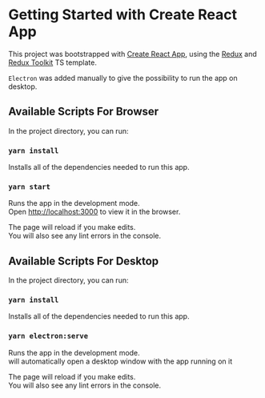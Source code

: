 # Getting Started with Create React App

This project was bootstrapped with [Create React App](https://github.com/facebook/create-react-app), using the [Redux](https://redux.js.org/) and [Redux Toolkit](https://redux-toolkit.js.org/) TS template.

`Electron` was added manually to give the possibility to run the app on desktop.


## Available Scripts For Browser

In the project directory, you can run:

### `yarn install`

Installs all of the dependencies needed to run this app.


### `yarn start`

Runs the app in the development mode.\
Open [http://localhost:3000](http://localhost:3000) to view it in the browser.

The page will reload if you make edits.\
You will also see any lint errors in the console.



## Available Scripts For Desktop

In the project directory, you can run:

### `yarn install`

Installs all of the dependencies needed to run this app.

### `yarn electron:serve`

Runs the app in the development mode.\
will automatically open a desktop window with the app running on it

The page will reload if you make edits.\
You will also see any lint errors in the console.
